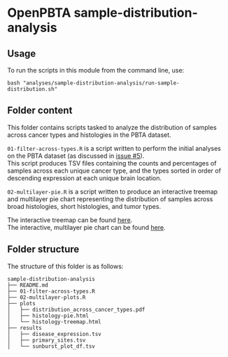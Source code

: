 # OpenPBTA sample-distribution-analysis

## Usage

To run the scripts in this module from the command line, use:

```
bash "analyses/sample-distribution-analysis/run-sample-distribution.sh"

```
## Folder content
This folder contains scripts tasked to analyze the distribution of samples across cancer types and histologies in the PBTA dataset.

`01-filter-across-types.R` is a script written to perform the initial analyses on the PBTA dataset (as discussed in [issue #5](https://github.com/AlexsLemonade/OpenPBTA-analysis/issues/5)).  
This script produces TSV files containing the counts and percentages of samples across each unique cancer type, and the types sorted in order of descending expression at each unique brain location.   

`02-multilayer-pie.R` is a script written to produce an interactive treemap and multilayer pie chart representing the distribution of samples across broad histologies, short histologies, and tumor types.  

 The interactive treemap can be found [here](alexslemonade.github.io/OpenPBTA-analysis/histology-treemap.html).  
 The interactive, multilayer pie chart can be found [here](alexslemonade.github.io/OpenPBTA-analysis/histology-pie.html).

## Folder structure 

The structure of this folder is as follows:

```
sample-distribution-analysis
├── README.md
├── 01-filter-across-types.R
├── 02-multilayer-plots.R
├── plots
│   ├── distribution_across_cancer_types.pdf
│   ├── histology-pie.html
│   └── histology-treemap.html
├── results
│   ├── disease_expression.tsv
│   ├── primary_sites.tsv
│   └── sunburst_plot_df.tsv

```